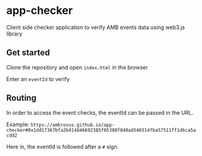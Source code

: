 # app-checker
Client side checker application to verify AMB events data using web3.js library

## Get started
Clone the repository and open `index.html` in the browser

Enter an `eventId` to verify

## Routing

In order to access the event checks, the eventId can be passed in the URL. 

Example: `https://ambrosus.github.io/app-checker#0x1dd17367bfa2b414846692385f05388f840ad546514fba57511ff1d6ca5acdd2`

Here in, the eventId is followed after a `#` sign.